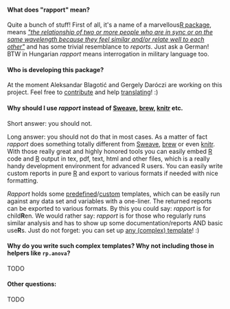 #### What does "rapport" mean?

Quite a bunch of stuff! First of all, it's a name of a marvellous<a id="infinite-loop" href="#infinite-loop">R package</a>, means *["the relationship of two or more people who are in sync or on the same wavelength because they feel similar and/or relate well to each other"](http://en.wikipedia.org/wiki/Rapport)* and has some trivial resemblance to *reports*. Just ask a German! BTW in Hungarian *rapport* means interrogation in military language too.

<a id="authors"> </a>
#### Who is developing this package?

At the moment Aleksandar Blagotić and Gergely Daróczi are working on this project. Feel free to [contribute](#custom) and help [translating](#translate)! :)

#### Why should I use *rapport* instead of [Sweave](http://www.stat.uni-muenchen.de/~leisch/Sweave/), [brew](http://cran.r-project.org/web/packages/brew/index.html), [knitr](https://github.com/yihui/knitr) etc.

Short answer: you should not.

Long answer:  you should not do that in most cases. As a matter of fact *rapport* does something totally different from [Sweave](http://www.stat.uni-muenchen.de/~leisch/Sweave/), [brew](http://cran.r-project.org/web/packages/brew/index.html) or even [knitr](https://github.com/yihui/knitr). With those really great and highly honored tools you can easily embed [R](http://www.r-project.org/) code and [R](http://www.r-project.org/) output  in tex, pdf, text, html and other files, which is a really handy development environment for advanced R users. You can easily write custom reports in pure [R](http://www.r-project.org/) and export to various formats if needed with nice formatting.

*Rapport* holds some [predefined](#templates)/[custom](#custom) templates, which can be easily run against any data set and variables with a one-liner. The returned reports can be exported to various formats. By this you could say: *rapport* is for child**R**en. We would rather say: *rapport* is for those who regularly runs similar analysis and has to show up some documentation/reports AND basic use**R**s. Just do not forget: you can set up [any (complex) template](#custom)! :) 

#### Why do you write such complex templates? Why not including those in helpers like `rp.anova`?

TODO

#### Other questions:

TODO
